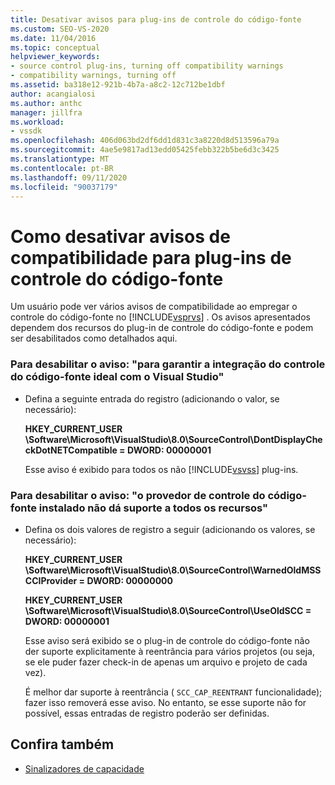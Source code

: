 ```yaml
---
title: Desativar avisos para plug-ins de controle do código-fonte
ms.custom: SEO-VS-2020
ms.date: 11/04/2016
ms.topic: conceptual
helpviewer_keywords:
- source control plug-ins, turning off compatibility warnings
- compatibility warnings, turning off
ms.assetid: ba318e12-921b-4b7a-a8c2-12c712be1dbf
author: acangialosi
ms.author: anthc
manager: jillfra
ms.workload:
- vssdk
ms.openlocfilehash: 406d063bd2df6dd1d831c3a8220d8d513596a79a
ms.sourcegitcommit: 4ae5e9817ad13edd05425febb322b5be6d3c3425
ms.translationtype: MT
ms.contentlocale: pt-BR
ms.lasthandoff: 09/11/2020
ms.locfileid: "90037179"
---
```

# <a name="how-to-turn-off-compatibility-warnings-for-source-control-plug-ins"></a>Como desativar avisos de compatibilidade para plug-ins de controle do código-fonte

Um usuário pode ver vários avisos de compatibilidade ao empregar o controle do código-fonte no [!INCLUDE[vsprvs](../code-quality/includes/vsprvs_md.md)] . Os avisos apresentados dependem dos recursos do plug-in de controle do código-fonte e podem ser desabilitados como detalhados aqui.

### <a name="to-disable-the-warning-to-ensure-optimal-source-control-integration-with-visual-studio"></a>Para desabilitar o aviso: "para garantir a integração do controle do código-fonte ideal com o Visual Studio"

- Defina a seguinte entrada do registro (adicionando o valor, se necessário):

   **HKEY_CURRENT_USER \Software\Microsoft\VisualStudio\8.0\SourceControl\DontDisplayCheckDotNETCompatible = DWORD: 00000001**

   Esse aviso é exibido para todos os não [!INCLUDE[vsvss](../extensibility/includes/vsvss_md.md)] plug-ins.

### <a name="to-disable-the-warning-the-installed-source-control-provider-does-not-support-all-the-capabilities"></a>Para desabilitar o aviso: "o provedor de controle do código-fonte instalado não dá suporte a todos os recursos"

- Defina os dois valores de registro a seguir (adicionando os valores, se necessário):

     **HKEY_CURRENT_USER \Software\Microsoft\VisualStudio\8.0\SourceControl\WarnedOldMSSCCIProvider = DWORD: 00000000**

    **HKEY_CURRENT_USER \Software\Microsoft\VisualStudio\8.0\SourceControl\UseOldSCC = DWORD: 00000001**

     Esse aviso será exibido se o plug-in de controle do código-fonte não der suporte explicitamente à reentrância para vários projetos (ou seja, se ele puder fazer check-in de apenas um arquivo e projeto de cada vez).

     É melhor dar suporte à reentrância ( `SCC_CAP_REENTRANT` funcionalidade); fazer isso removerá esse aviso. No entanto, se esse suporte não for possível, essas entradas de registro poderão ser definidas.

## <a name="see-also"></a>Confira também

- [Sinalizadores de capacidade](../extensibility/capability-flags.md)
